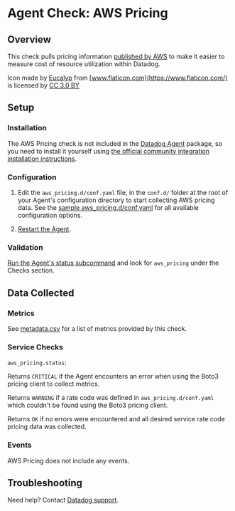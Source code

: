 # Agent Check: AWS Pricing

## Overview

This check pulls pricing information [published by AWS][1] to make it easier to measure cost of resource utilization within Datadog.

Icon made by [Eucalyp](https://www.flaticon.com/authors/eucalyp) from [www.flaticon.com](https://www.flaticon.com/) is licensed by [CC 3.0 BY](http://creativecommons.org/licenses/by/3.0/)

## Setup

### Installation

The AWS Pricing check is not included in the [Datadog Agent][2] package, so you need to install it yourself using [the official community integration installation instructions][7].

### Configuration

1. Edit the `aws_pricing.d/conf.yaml` file, in the `conf.d/` folder at the root of your Agent's configuration directory to start collecting AWS pricing data. See the [sample aws_pricing.d/conf.yaml][2] for all available configuration options.

2. [Restart the Agent][3].

### Validation

[Run the Agent's status subcommand][4] and look for `aws_pricing` under the Checks section.

## Data Collected

### Metrics

See [metadata.csv][6] for a list of metrics provided by this check.

### Service Checks

`aws_pricing.status`:

Returns `CRITICAL` if the Agent encounters an error when using the Boto3 pricing client to collect metrics.

Returns `WARNING` if a rate code was defined in `aws_pricing.d/conf.yaml` which couldn't be found using the Boto3 pricing client.

Returns `OK` if no errors were encountered and all desired service rate code pricing data was collected.

### Events

AWS Pricing does not include any events.

## Troubleshooting

Need help? Contact [Datadog support][5].

[1]: https://aws.amazon.com/pricing/
[2]: https://github.com/DataDog/integrations-core/blob/master/aws_pricing/datadog_checks/aws_pricing/data/conf.yaml.example
[3]: https://docs.datadoghq.com/agent/guide/agent-commands/#restart-the-agent
[4]: https://docs.datadoghq.com/agent/guide/agent-commands/#agent-information
[5]: https://docs.datadoghq.com/help
[6]: https://github.com/DataDog/integrations-extras/blob/master/aws_pricing/metadata.csv
[7]: https://docs.datadoghq.com/agent/guide/community-integrations-installation-with-docker-agent/
